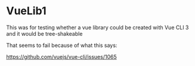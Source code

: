 # VueLib1
This was for testing whether a vue library could be created with Vue CLI 3 and it would be tree-shakeable

That seems to fail because of what this says:

https://github.com/vuejs/vue-cli/issues/1065
